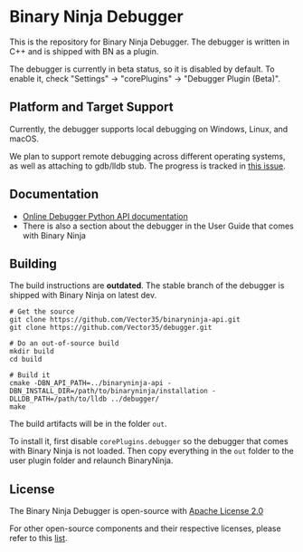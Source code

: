 # Binary Ninja Debugger

This is the repository for Binary Ninja Debugger. The debugger is written in C++ and is shipped with BN as a plugin.

The debugger is currently in beta status, so it is disabled by default. To enable it, check "Settings" -> "corePlugins" -> "Debugger Plugin (Beta)".


## Platform and Target Support

Currently, the debugger supports local debugging on Windows, Linux, and macOS.

We plan to support remote debugging across different operating systems, as well as attaching to gdb/lldb stub. The progress is tracked in [this issue](https://github.com/Vector35/debugger/issues/122).




## Documentation

- [Online Debugger Python API documentation](https://dev-api.binary.ninja/binaryninja.debugger.debuggercontroller-module.html#binaryninja.debugger.debuggercontroller.DebuggerController)
- There is also a section about the debugger in the User Guide that comes with Binary Ninja

## Building

The build instructions are **outdated**. The stable branch of the debugger is shipped with Binary Ninja on latest dev.

```
# Get the source
git clone https://github.com/Vector35/binaryninja-api.git
git clone https://github.com/Vector35/debugger.git

# Do an out-of-source build
mkdir build
cd build

# Build it
cmake -DBN_API_PATH=../binaryninja-api -DBN_INSTALL_DIR=/path/to/binaryninja/installation -DLLDB_PATH=/path/to/lldb ../debugger/
make
```

The build artifacts will be in the folder `out`.

To install it, first disable `corePlugins.debugger` so the debugger that comes with Binary Ninja is not loaded. Then copy everything in the `out` folder to the user plugin folder and relaunch BinaryNinja.


## License

The Binary Ninja Debugger is open-source with [Apache License 2.0](https://raw.githubusercontent.com/Vector35/debugger/dev/LICENSE)

For other open-source components and their respective licenses, please refer to this [list](open-source.md).